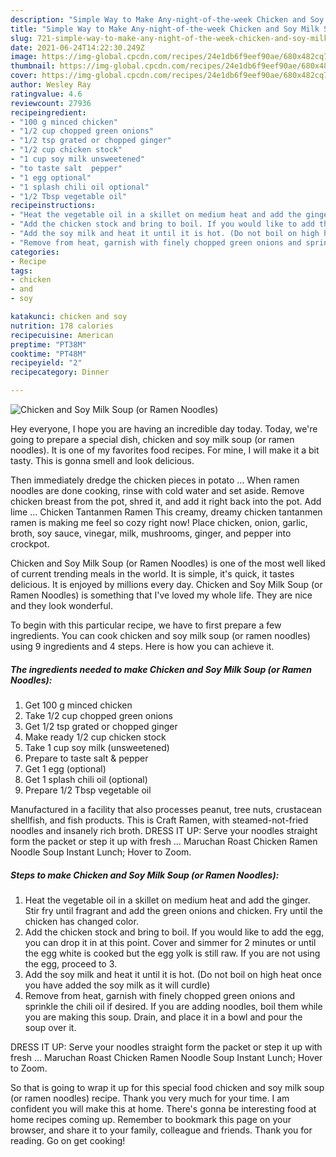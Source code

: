 ```yaml
---
description: "Simple Way to Make Any-night-of-the-week Chicken and Soy Milk Soup (or Ramen Noodles)"
title: "Simple Way to Make Any-night-of-the-week Chicken and Soy Milk Soup (or Ramen Noodles)"
slug: 721-simple-way-to-make-any-night-of-the-week-chicken-and-soy-milk-soup-or-ramen-noodles
date: 2021-06-24T14:22:30.249Z
image: https://img-global.cpcdn.com/recipes/24e1db6f9eef90ae/680x482cq70/chicken-and-soy-milk-soup-or-ramen-noodles-recipe-main-photo.jpg
thumbnail: https://img-global.cpcdn.com/recipes/24e1db6f9eef90ae/680x482cq70/chicken-and-soy-milk-soup-or-ramen-noodles-recipe-main-photo.jpg
cover: https://img-global.cpcdn.com/recipes/24e1db6f9eef90ae/680x482cq70/chicken-and-soy-milk-soup-or-ramen-noodles-recipe-main-photo.jpg
author: Wesley Ray
ratingvalue: 4.6
reviewcount: 27936
recipeingredient:
- "100 g minced chicken"
- "1/2 cup chopped green onions"
- "1/2 tsp grated or chopped ginger"
- "1/2 cup chicken stock"
- "1 cup soy milk unsweetened"
- "to taste salt  pepper"
- "1 egg optional"
- "1 splash chili oil optional"
- "1/2 Tbsp vegetable oil"
recipeinstructions:
- "Heat the vegetable oil in a skillet on medium heat and add the ginger. Stir fry until fragrant and add the green onions and chicken. Fry until the chicken has changed color."
- "Add the chicken stock and bring to boil. If you would like to add the egg, you can drop it in at this point. Cover and simmer for 2 minutes or until the egg white is cooked but the egg yolk is still raw. If you are not using the egg, proceed to 3."
- "Add the soy milk and heat it until it is hot. (Do not boil on high heat once you have added the soy milk as it will curdle)"
- "Remove from heat, garnish with finely chopped green onions and sprinkle the chili oil if desired. If you are adding noodles, boil them while you are making this soup. Drain, and place it in a bowl and pour the soup over it."
categories:
- Recipe
tags:
- chicken
- and
- soy

katakunci: chicken and soy 
nutrition: 178 calories
recipecuisine: American
preptime: "PT38M"
cooktime: "PT48M"
recipeyield: "2"
recipecategory: Dinner

---
```



![Chicken and Soy Milk Soup (or Ramen Noodles)](https://img-global.cpcdn.com/recipes/24e1db6f9eef90ae/680x482cq70/chicken-and-soy-milk-soup-or-ramen-noodles-recipe-main-photo.jpg)

Hey everyone, I hope you are having an incredible day today. Today, we're going to prepare a special dish, chicken and soy milk soup (or ramen noodles). It is one of my favorites food recipes. For mine, I will make it a bit tasty. This is gonna smell and look delicious.

Then immediately dredge the chicken pieces in potato … When ramen noodles are done cooking, rinse with cold water and set aside. Remove chicken breast from the pot, shred it, and add it right back into the pot. Add lime … Chicken Tantanmen Ramen This creamy, dreamy chicken tantanmen ramen is making me feel so cozy right now! Place chicken, onion, garlic, broth, soy sauce, vinegar, milk, mushrooms, ginger, and pepper into crockpot.

Chicken and Soy Milk Soup (or Ramen Noodles) is one of the most well liked of current trending meals in the world. It is simple, it's quick, it tastes delicious. It is enjoyed by millions every day. Chicken and Soy Milk Soup (or Ramen Noodles) is something that I've loved my whole life. They are nice and they look wonderful.


To begin with this particular recipe, we have to first prepare a few ingredients. You can cook chicken and soy milk soup (or ramen noodles) using 9 ingredients and 4 steps. Here is how you can achieve it.

<!--inarticleads1-->

##### The ingredients needed to make Chicken and Soy Milk Soup (or Ramen Noodles):

1. Get 100 g minced chicken
1. Take 1/2 cup chopped green onions
1. Get 1/2 tsp grated or chopped ginger
1. Make ready 1/2 cup chicken stock
1. Take 1 cup soy milk (unsweetened)
1. Prepare to taste salt &amp; pepper
1. Get 1 egg (optional)
1. Get 1 splash chili oil (optional)
1. Prepare 1/2 Tbsp vegetable oil


Manufactured in a facility that also processes peanut, tree nuts, crustacean shellfish, and fish products. This is Craft Ramen, with steamed-not-fried noodles and insanely rich broth. DRESS IT UP: Serve your noodles straight form the packet or step it up with fresh … Maruchan Roast Chicken Ramen Noodle Soup Instant Lunch; Hover to Zoom. 

<!--inarticleads2-->

##### Steps to make Chicken and Soy Milk Soup (or Ramen Noodles):

1. Heat the vegetable oil in a skillet on medium heat and add the ginger. Stir fry until fragrant and add the green onions and chicken. Fry until the chicken has changed color.
1. Add the chicken stock and bring to boil. If you would like to add the egg, you can drop it in at this point. Cover and simmer for 2 minutes or until the egg white is cooked but the egg yolk is still raw. If you are not using the egg, proceed to 3.
1. Add the soy milk and heat it until it is hot. (Do not boil on high heat once you have added the soy milk as it will curdle)
1. Remove from heat, garnish with finely chopped green onions and sprinkle the chili oil if desired. If you are adding noodles, boil them while you are making this soup. Drain, and place it in a bowl and pour the soup over it.


DRESS IT UP: Serve your noodles straight form the packet or step it up with fresh … Maruchan Roast Chicken Ramen Noodle Soup Instant Lunch; Hover to Zoom. 

So that is going to wrap it up for this special food chicken and soy milk soup (or ramen noodles) recipe. Thank you very much for your time. I am confident you will make this at home. There's gonna be interesting food at home recipes coming up. Remember to bookmark this page on your browser, and share it to your family, colleague and friends. Thank you for reading. Go on get cooking!
